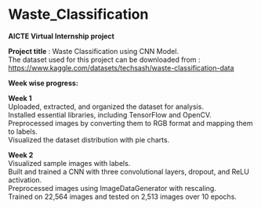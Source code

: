 # Waste_Classification

**AICTE Virtual Internship project**

**Project title** : Waste Classification using CNN Model. \
The dataset used for this project can be downloaded from : https://www.kaggle.com/datasets/techsash/waste-classification-data

**Week wise progress:** 

**Week 1** \
Uploaded, extracted, and organized the dataset for analysis.\
Installed essential libraries, including TensorFlow and OpenCV.\
Preprocessed images by converting them to RGB format and mapping them to labels.\
Visualized the dataset distribution with pie charts.

**Week 2**\
Visualized sample images with labels.\
Built and trained a CNN with three convolutional layers, dropout, and ReLU activation.\
Preprocessed images using ImageDataGenerator with rescaling.\
Trained on 22,564 images and tested on 2,513 images over 10 epochs.
